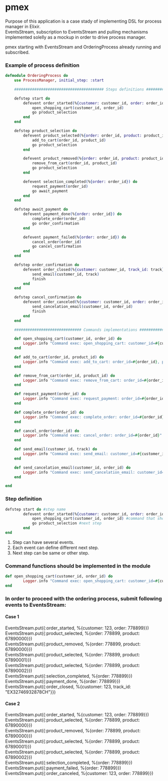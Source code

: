 # pmex

Purpose of this application is a case stady of implementing DSL for process manager in Elixir. <br />
EventsStream, subscription to EventsStream and pulling mechanisms implemented solelly as a mockup in order to drive process manager.

pmex starting with EventsStream and OrderingProcess already running and subscribed.

### Example of process definition

```elixir
defmodule OrderingProcess do
    use ProcessManager, initial_step: :start

    ######################################## Steps definitions ###################################

    defstep start do
        defevent order_started(%{customer: customer_id, order: order_id}) do
            open_shopping_cart(customer_id, order_id)
            go product_selection
        end
    end

    defstep product_selection do
        defevent product_selected(%{order: order_id, product: product_id}) do
            add_to_cart(order_id, product_id)
            go product_selection
        end

        defevent product_removed(%{order: order_id, product: product_id}) do
            remove_from_cart(order_id, product_id)
            go product_selection
        end

        defevent selection_completed(%{order: order_id}) do
            request_payment(order_id)
            go await_payment
        end 
    end

    defstep await_payment do
        defevent payment_done(%{order: order_id}) do
            complete_order(order_id)
            go order_confirmation
        end

        defevent payment_failed(%{order: order_id}) do
            cancel_order(order_id)
            go cancel_confirmation
        end
    end

    defstep order_confirmation do
        defevent order_closed(%{customer: customer_id, track_id: track}) do
            send_email(customer_id, track)
            finish
        end 
    end

    defstep cancel_confirmation do
        defevent order_canceled(%{customer: customer_id, order: order_id}) do
            send_cancelation_email(customer_id, order_id)
            finish
        end 
    end

    ############################## Commands implementations #######################################

    def open_shopping_cart(customer_id, order_id) do
        Logger.info "Command exec: open_shopping_cart: customer_id=#{customer_id}, order_id=#{order_id}"
    end

    def add_to_cart(order_id, product_id) do
        Logger.info "Command exec: add_to_cart: order_id=#{order_id}, product_id=#{product_id}"
    end

    def remove_from_cart(order_id, product_id) do
        Logger.info "Command exec: remove_from_cart: order_id=#{order_id}, product_id=#{product_id}"
    end

    def request_payment(order_id) do
        Logger.info "Command exec: request_payment: order_id=#{order_id}"
    end

    def complete_order(order_id) do
        Logger.info "Command exec: complete_order: order_id=#{order_id}"
    end

    def cancel_order(order_id) do
        Logger.info "Command exec: cancel_order: order_id=#{order_id}"
    end

    def send_email(customer_id, track) do
        Logger.info "Command exec: send_email: customer_id=#{customer_id} track=#{track}"
    end

    def send_cancelation_email(customer_id, order_id) do
        Logger.info "Command exec: send_cancelation_email: customer_id=#{customer_id} order_id=#{order_id}"
    end

end
```

### Step definition

```Elixir
defstep start do #step name
        defevent order_started(%{customer: customer_id, order: order_id}) do #event name and its payload paremeters
            open_shopping_cart(customer_id, order_id) #command that should be sent when event received
            go product_selection #next step
        end
end
```

1. Step can have several events.
2. Each event can define different next step.
3. Next step can be same or other step.

### Command functions should be implemented in the module

```Elixir
def open_shopping_cart(customer_id, order_id) do
        Logger.info "Command exec: open_shopping_cart: customer_id=#{customer_id}, order_id=#{order_id}"
end
```

### In order to proceed with the ordering process, submit following events to EventsStream:

#### Case 1
EventsStream.put({:order_started, %{customer: 123, order: 778899}}) <br />
EventsStream.put({:product_selected, %{order: 778899, product: 67890000}}) <br />
EventsStream.put({:product_removed, %{order: 778899, product: 67890000}}) <br />
EventsStream.put({:product_selected, %{order: 778899, product: 67890001}}) <br />
EventsStream.put({:product_selected, %{order: 778899, product: 67890002}}) <br />
EventsStream.put({:selection_completed, %{order: 778899}}) <br />
EventsStream.put({:payment_done, %{order: 778899}}) <br />
EventsStream.put({:order_closed, %{customer: 123, track_id: "EX32746932878CH"}}) <br />

#### Case 2
EventsStream.put({:order_started, %{customer: 123, order: 778899}}) <br />
EventsStream.put({:product_selected, %{order: 778899, product: 67890000}}) <br />
EventsStream.put({:product_removed, %{order: 778899, product: 67890000}}) <br />
EventsStream.put({:product_selected, %{order: 778899, product: 67890001}}) <br />
EventsStream.put({:product_selected, %{order: 778899, product: 67890002}}) <br />
EventsStream.put({:selection_completed, %{order: 778899}})<br />
EventsStream.put({:payment_failed, %{order: 778899}}) <br />
EventsStream.put({:order_canceled, %{customer: 123, order: 778899}}) <br />